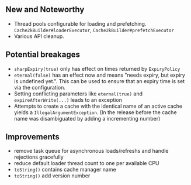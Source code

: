 
## New and Noteworthy

- Thread pools configurable for loading and prefetching. `Cache2kBuilder#loaderExecutor`, `Cache2kBuilder#prefetchExecutor`
- Various API cleanup.

## Potential breakages

- `sharpExpiry(true)` only has effect on times returned by `ExpiryPolicy` 
- `eternal(false)` has an effect now and means "needs expiry, but expiry is undefined yet.".
   This can be used to ensure that an expiry time is set via the configuration.
- Setting conflicting parameters like `eternal(true)` and `expireAfterWrite(...)` leads to an exception
- Attempts to create a cache with the identical name of an active cache yields a `IllegalArgumentException`.
  (In the release before the cache name was disambiguated by adding a incrementing number)


## Improvements

- remove task queue for asynchronous loads/refreshs and handle rejections gracefully
- reduce default loader thread count to one per available CPU
- `toString()` contains cache manager name
- `toString()` add version number



